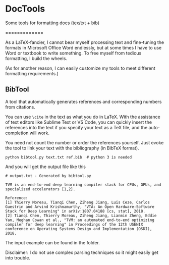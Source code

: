 # DocTools

Some tools for formatting docs (tex/txt + bib)

=============

As a LaTeX-fancier, I cannot bear myself processing text and fine-tuning the formats in Microsoft Office Word endlessly, but at some times I have to use Word or textbook to write something. To free myself from tedious formatting, I build the wheels.

(As for another reason, I can easily customize my tools to meet different formatting requirements.)

## BibTool
A tool that automatically generates references and corresponding numbers from citations.

You can use `\cite` in the text as what you do in LaTeX. With the assistance of text editors like Sublime Text or VS Code, you can quickly insert the references into the text if you specify your text as a TeX file, and the auto-completion will work.

You need not count the number or order the references yourself. Just evoke the tool to link your text with the bibliography (in BibTeX format).

```
python bibtool.py text.txt ref.bib  # python 3 is needed
```

And you will get the output file like this
```
# output.txt - Generated by bibtool.py

TVM is an end-to-end deep learning compiler stack for CPUs, GPUs, and specialized accelerators [1,2].

Reference:
[1] Thierry Moreau, Tianqi Chen, Ziheng Jiang, Luis Ceze, Carlos Guestrin and Arvind Krishnamurthy, "VTA: An Open Hardware-Software Stack for Deep Learning" in arXiv:1807.04188 [cs, stat], 2018.
[2] Tianqi Chen, Thierry Moreau, Ziheng Jiang, Lianmin Zheng, Eddie Yan, Meghan Cowan et al., "TVM: an automated end-to-end optimizing compiler for deep learning" in Proceedings of the 12th USENIX conference on Operating Systems Design and Implementation (OSDI), 2018.
```

The input example can be found in the folder.

Disclaimer: I do not use complex parsing techniques so it might easily get into trouble.